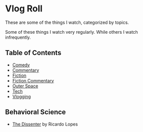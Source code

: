 # Vlog Roll

These are some of the things I watch, categorized by topics.

Some of these things I watch very regularly.
While others I watch infrequently.

## Table of Contents
* [Comedy](comedy.md)
* [Commentary](commentary.md)
* [Fiction](fiction.md)
* [Fiction Commentary](fiction-commentary.md)
* [Outer Space](outer-space.md)
* [Tech](tech.md)
* [Vlogging](vlogging.md)

## Behavioral Science
* [The Dissenter](https://www.youtube.com/channel/UCTUcatGD6xu4tAcxG-1D4Bg) by Ricardo Lopes

